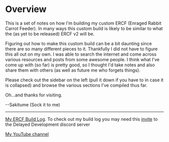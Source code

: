 # Overview
This is a set of notes on how I'm building my custom ERCF (Enraged Rabbit Carrot Feeder). In many ways this custom build is likely to be similar to what the (as yet to be released) ERCF v2 will be.

Figuring out how to make this custom build can be a bit daunting since there are so many different pieces to it. Thankfully I did not have to figure this all out on my own.
I was able to search the internet and come across various resources and posts from some awesome people. I think what I've come up with (so far) is pretty good, so I thought I'd take notes and also share them with others (as well as future me who forgets things).

Please check out the sidebar on the left (pull it down if you have to in case it is collapsed) and browse the various sections I've compiled thus far.

Oh...and thanks for visiting.

--Sakitume (Sock it to me)

---

[My ERCF Build Log](https://discord.com/channels/1085579502735872044/1170211560531177544/1170211560531177544).
To check out my build log you may need this [invite](https://discord.gg/upRPU4vNSZ) to the Delayed Development discord server

[My YouTube channel](https://www.youtube.com/channel/UC6pX9Il67lsxVa1CSkXlb0g)

